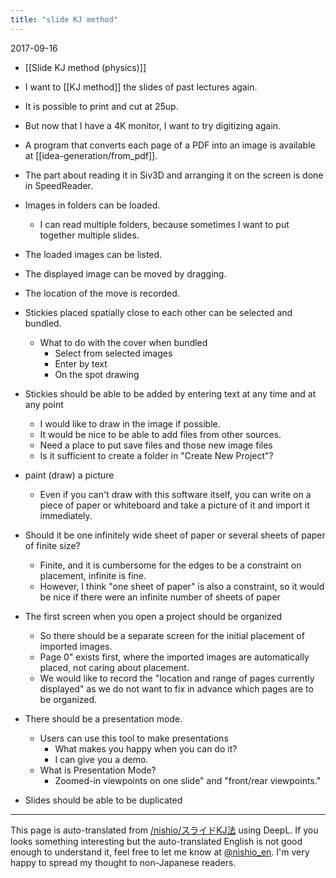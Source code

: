 ```yaml
---
title: "slide KJ method"
---
```


2017-09-16
- [[Slide KJ method (physics)]]
- I want to [[KJ method]] the slides of past lectures again.
- It is possible to print and cut at 25up.
- But now that I have a 4K monitor, I want to try digitizing again.

- A program that converts each page of a PDF into an image is available at [[idea-generation/from_pdf]].
- The part about reading it in Siv3D and arranging it on the screen is done in SpeedReader.

- Images in folders can be loaded.
    - I can read multiple folders, because sometimes I want to put together multiple slides.
- The loaded images can be listed.
- The displayed image can be moved by dragging.
- The location of the move is recorded.

- Stickies placed spatially close to each other can be selected and bundled.
    - What to do with the cover when bundled
        - Select from selected images
        - Enter by text
        - On the spot drawing

- Stickies should be able to be added by entering text at any time and at any point
    - I would like to draw in the image if possible.
    - It would be nice to be able to add files from other sources.
    - Need a place to put save files and those new image files
    - Is it sufficient to create a folder in "Create New Project"?

- paint (draw) a picture
    - Even if you can't draw with this software itself, you can write on a piece of paper or whiteboard and take a picture of it and import it immediately.

- Should it be one infinitely wide sheet of paper or several sheets of paper of finite size?
    - Finite, and it is cumbersome for the edges to be a constraint on placement, infinite is fine.
    - However, I think "one sheet of paper" is also a constraint, so it would be nice if there were an infinite number of sheets of paper
- The first screen when you open a project should be organized
    - So there should be a separate screen for the initial placement of imported images.
    - Page 0" exists first, where the imported images are automatically placed, not caring about placement.
    - We would like to record the "location and range of pages currently displayed" as we do not want to fix in advance which pages are to be organized.


- There should be a presentation mode.
    - Users can use this tool to make presentations
        - What makes you happy when you can do it?
        - I can give you a demo.
    - What is Presentation Mode?
        - Zoomed-in viewpoints on one slide" and "front/rear viewpoints."

- Slides should be able to be duplicated
---
This page is auto-translated from [/nishio/スライドKJ法](https://scrapbox.io/nishio/スライドKJ法) using DeepL. If you looks something interesting but the auto-translated English is not good enough to understand it, feel free to let me know at [@nishio_en](https://twitter.com/nishio_en). I'm very happy to spread my thought to non-Japanese readers.
